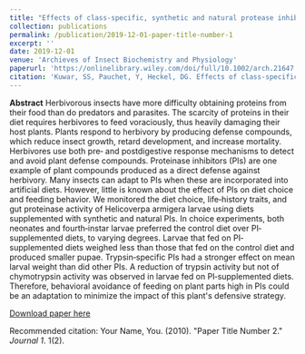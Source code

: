 ```yaml
---
title: "Effects of class-specific, synthetic and natural protease inhibitors on life history traits of Helicoverpa armigera."
collection: publications
permalink: /publication/2019-12-01-paper-title-number-1
excerpt: ''
date: 2019-12-01
venue: 'Archieves of Insect Biochemistry and Physiology'
paperurl: 'https://onlinelibrary.wiley.com/doi/full/10.1002/arch.21647'
citation: 'Kuwar, SS, Pauchet, Y, Heckel, DG. Effects of class‐specific, synthetic, and natural proteinase inhibitors on life‐history traits of the cotton bollworm <i> Helicoverpa armigera.<i> Arch. Insect Biochem. Physiol. 2020; 103:e21647. https://doi.org/10.1002/arch.21647;
---
```

**Abstract**
Herbivorous insects have more difficulty obtaining proteins from their food than do predators and parasites. The scarcity of proteins in their diet requires herbivores to feed voraciously, thus heavily damaging their host plants. Plants respond to herbivory by producing defense compounds, which reduce insect growth, retard development, and increase mortality. Herbivores use both pre‐ and postdigestive response mechanisms to detect and avoid plant defense compounds. Proteinase inhibitors (PIs) are one example of plant compounds produced as a direct defense against herbivory. Many insects can adapt to PIs when these are incorporated into artificial diets. However, little is known about the effect of PIs on diet choice and feeding behavior. We monitored the diet choice, life‐history traits, and gut proteinase activity of Helicoverpa armigera larvae using diets supplemented with synthetic and natural PIs. In choice experiments, both neonates and fourth‐instar larvae preferred the control diet over PI‐supplemented diets, to varying degrees. Larvae that fed on PI‐supplemented diets weighed less than those that fed on the control diet and produced smaller pupae. Trypsin‐specific PIs had a stronger effect on mean larval weight than did other PIs. A reduction of trypsin activity but not of chymotrypsin activity was observed in larvae fed on PI‐supplemented diets. Therefore, behavioral avoidance of feeding on plant parts high in PIs could be an adaptation to minimize the impact of this plant's defensive strategy.


[Download paper here](https://onlinelibrary.wiley.com/doi/full/10.1002/arch.21647)

Recommended citation: Your Name, You. (2010). "Paper Title Number 2." <i>Journal 1</i>. 1(2).
